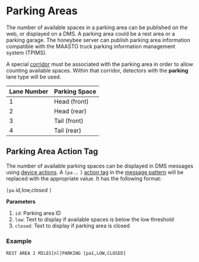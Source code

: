 # Parking Areas

The number of available spaces in a parking area can be published on the web,
or displayed on a DMS.  A parking area could be a rest area or a parking garage.
The honeybee server can publish parking area information compatible with the
MAASTO truck parking information management system (TPIMS).

A special [corridor] must be associated with the parking area in order to allow
counting available spaces.  Within that corridor, detectors with the **parking**
lane type will be used.

| Lane Number | Parking Space |
|-------------|---------------|
| 1           | Head (front)  |
| 2           | Head (rear)   |
| 3           | Tail (front)  |
| 4           | Tail (rear)   |

## Parking Area Action Tag

The number of available parking spaces can be displayed in DMS messages using
[device actions].  A `[pa` *…* `]` [action tag] in the [message pattern] will
be replaced with the appropriate value.  It has the following format:

`[pa` *id,low,closed* `]`

**Parameters**

1. `id`: Parking area ID
2. `low`: Text to display if available spaces is below the low threshold
3. `closed`: Text to display if parking area is closed

### Example

```
REST AREA 2 MILES[nl]PARKING [pa1,LOW,CLOSED]
```


[action tag]: action_plans.html#action-tags
[corridor]: road_topology.html#corridors
[device actions]: action_plans.html#device-actions
[message pattern]: message_patterns.html
